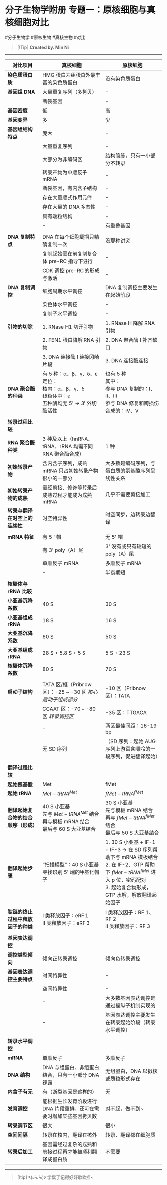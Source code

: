 # 分子生物学附册 专题一：原核细胞与真核细胞对比
#分子生物学 #原核生物 #真核生物 #对比


> [!Tip] **Created by. Min Ni**

---

| 对比项目                 | 真核细胞                                                                  | 原核细胞                                                                                                                                |
| -------------------- | --------------------------------------------------------------------- | ----------------------------------------------------------------------------------------------------------------------------------- |
| **染色质蛋白质**           | HMG 蛋白为组蛋白外最丰富的染色质蛋白                                                  | 没有染色质蛋白                                                                                                                             |
| **基因组** **DNA**      | 大量重复序列（多拷贝）                                                           | -                                                                                                                                   |
|                      | 断裂基因                                                                  | -                                                                                                                                   |
| **基因密度**             | 低                                                                     | 高                                                                                                                                   |
| **基因变异**             | 多                                                                     | 少                                                                                                                                   |
| **基因组结构特点**          | 庞大                                                                    | -                                                                                                                                   |
|                      | 大量重复序列                                                                | -                                                                                                                                   |
|                      | 大部分为非编码区                                                              | 结构简练，只有一小部分不转录                                                                                                                      |
|                      | 转录产物为单顺反子 mRNA                                                        | -                                                                                                                                   |
|                      | 断裂基因，有内含子结构                                                           | -                                                                                                                                   |
|                      | 存在大量顺式作用元件                                                            | -                                                                                                                                   |
|                      | 存在大量的 DNA 多态性                                                         | -                                                                                                                                   |
|                      | 具有端粒结构                                                                | -                                                                                                                                   |
|                      | -                                                                     | 有重叠基因                                                                                                                               |
|                      |                                                                       |                                                                                                                                     |
| **DNA 复制特点**         | DNA 在每个细胞周期只精确复制一次                                                    | 没那种讲究                                                                                                                               |
|                      | 复制起始需在前复制复合体 pre-RC 指导下进行                                             | -                                                                                                                                   |
|                      | CDK 调控 pre-RC 的形成与激活                                                  | -                                                                                                                                   |
| **DNA 复制调控**         | 细胞周期水平调控                                                              | DNA 复制调控主要发生在起始阶段                                                                                                                   |
|                      | 染色体水平调控                                                               | -                                                                                                                                   |
|                      | 复制子水平调控                                                               | -                                                                                                                                   |
| **引物的切除**            | 1. RNase H1 切开引物                                                      | 1. RNase H 降解 RNA 引物                                                                                                                |
|                      | 2. FEN1 蛋白降解 RNA 引物                                                   | 2. DNA 聚合酶 Ⅰ 补齐缺口                                                                                                                   |
|                      | 3. DNA 连接酶 Ⅰ 连接冈崎片段                                                   | 3. DNA 连接酶连接                                                                                                                        |
| **DNA 聚合酶的种类**       | 有 5 种：α、β、γ、δ、ε<br>定位：<br>核内：α、β、γ、δ<br>线粒体中：ε<br>五种酶均无 5' → 3' 外切酶活性 | 也有 5 种<br>其中：<br>参与 DNA 复制的：Ⅰ、Ⅱ、Ⅲ<br>参与 DNA 修复和跨损伤合成的：Ⅳ、Ⅴ                                                                           |
|                      |                                                                       |                                                                                                                                     |
| **转录过程比较**           |                                                                       |                                                                                                                                     |
| **RNA 聚合酶种类**        | 3 种及以上（hnRNA、tRNA、rRNA 均需不同 RNA 聚合酶合成）                                | 1 种                                                                                                                                 |
| **初始转录产物**           | 含内含子序列，成熟 mRNA 只占初始转录产物很小的一部分                                         | 大多数是编码序列，与蛋白质的氨基酸序列呈线性关系                                                                                                            |
| **初始转录产物的成熟**        | 需经剪接、修饰等转录后成熟过程才能成为成熟 mRNA                                            | 几乎不需要剪接加工                                                                                                                           |
| **转录与翻译在时空上的连续性**    | 时空特异性                                                                 | 时空同步，边转录边翻译                                                                                                                         |
|                      |                                                                       |                                                                                                                                     |
| **mRNA 特征**          | 有 5 ' 帽                                                               | 无 5' 帽                                                                                                                              |
|                      | 有 3' poly（A）尾                                                         | 3' 没有或只有较短的 poly（A）尾                                                                                                                |
|                      | 单顺反子 mRNA                                                             | 多顺反子 mRNA                                                                                                                           |
|                      | -                                                                     | 半衰期短                                                                                                                                |
|                      |                                                                       |                                                                                                                                     |
| **核糖体与 rRNA 比较**     |                                                                       |                                                                                                                                     |
| **小亚基沉降系数**          | 40 S                                                                  | 30 S                                                                                                                                |
| **小亚基组成 rRNA**       | 18 S                                                                  | 16 S                                                                                                                                |
| **大亚基沉降系数**          | 60 S                                                                  | 50 S                                                                                                                                |
| **大亚基组成 rRNA**       | 28 S + 5.8 S + 5 S                                                    | 5 S + 23 S                                                                                                                          |
| **核糖体沉降系数**          | 80 S                                                                  | 70 S                                                                                                                                |
|                      |                                                                       |                                                                                                                                     |
| **启动子结构**            | TATA 区/框（Pribnow 区）：-25 ~ -30 区 *核心启动子组成部分*                           | -10 区（Pribnow 区）：TATA                                                                                                               |
|                      | CCAAT 区：-70 ~ -80 区 *转录调控区*                                           | -35 区：TTGACA                                                                                                                        |
|                      | -                                                                     | 两区最佳间距：16-19 bp                                                                                                                     |
|                      | 无 SD 序列                                                               | （SD 序列：起始 AUG 序列上游富含嘌呤的一段序列，促进翻译起始）                                                                                                 |
|                      |                                                                       |                                                                                                                                     |
| **翻译过程比较**           |                                                                       |                                                                                                                                     |
| **起始氨基酸**            | Met                                                                   | fMet                                                                                                                                |
| **起始 tRNA**          | $Met-tRNA^{Met}$                                                      | $fMet-tRNA^{fMet}$                                                                                                                  |
| **翻译起始复合物的结合顺序（形成）** | 40 S 小亚基<br>先与 $Met-tRNA^{Met}$ 结合<br>再与模板 mRNA 结合<br>最后与 60 S 大亚基结合  | 30 S 小亚基<br>先与模板 mRNA 结合<br>再与 $fMet-tRNA^{fMet}$ 结合<br>最后与 50 S 大亚基结合                                                              |
| **翻译起始步骤**           | “扫描模型”：40 S 小亚基寻找识别 5' 端的甲基化帽子                                        | 1. 30 S 小亚基 + IF-1 + IF-3 → 在 SD 序列帮助下与 mRNA 模板结合<br>2. 在 IF-2、GTP 帮助下 $fMet-tRNA^{fMet}$ 进入 p 位，密码配对<br>3. 起始复合物形成，GTP 水解，解放翻译起始因子 |
| **肽链的终止过程中释放因子的种类**  | Ⅰ 类释放因子：eRF 1<br>Ⅱ 类释放因子：eRF 3                                        | Ⅰ 类释放因子：RF 1、RF 2<br>Ⅱ 类释放因子：RF 3                                                                                                   |
|                      |                                                                       |                                                                                                                                     |
| **基因表达调控**           |                                                                       |                                                                                                                                     |
| **调控类型倾向**           | 倾向正转录调控                                                               | 倾向负转录调控                                                                                                                             |
| **基因表达调控主要特点**       | 时间特异性                                                                 | -                                                                                                                                   |
|                      | 空间特异性                                                                 | -                                                                                                                                   |
|                      | -                                                                     | 大多数基因表达调控是通过操纵子机制实现的                                                                                                                |
|                      | -                                                                     | 基因表达调控主要发生在转录起始阶段（转录水平调控）                                                                                                           |
|                      |                                                                       |                                                                                                                                     |
| **转录水平调控**           |                                                                       |                                                                                                                                     |
| **mRNA**             | 单顺反子                                                                  | 多顺反子                                                                                                                                |
| **DNA 结构**           | DNA 与组蛋白、非组蛋白结合，只有一小部分 DNA 裸露                                         | 无组蛋白，DNA 以拟核或质粒形式存在                                                                                                                 |
| **内含子有无**            | 有（断裂基因是这样的）                                                           | 无                                                                                                                                   |
| **发育调控**             | 能根据生长发育阶段进行 DNA 片段重排，还可在需要时增加某些基因拷贝数                                  | 对不起，做不到~                                                                                                                            |
| **转录调节区**            | 很大                                                                    | 很小                                                                                                                                  |
| **空间间隔**             | 转录在核内，翻译在核外                                                           | 转录、翻译都在细胞质                                                                                                                          |
| **转录后加工**            | 基因需经过复杂的成熟和剪接过程再才能被顺利翻译成蛋白质                                           | 不需要                                                                                                                                 |

---
> [!tip] ٩(๑˃̵ᴗ˂̵๑)۶ 学累了记得好好歇歇捏~
